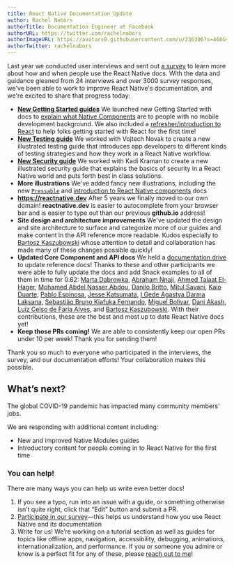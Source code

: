 ```yaml
---
title: React Native Documentation Update
author: Rachel Nabors
authorTitle: Documentation Engineer at Facebook
authorURL: https://twitter.com/rachelnabors
authorImageURL: https://avatars0.githubusercontent.com/u/236306?s=460&v=4
authorTwitter: rachelnabors
---
```


Last year we conducted user interviews and sent out [a survey](https://www.surveymonkey.co.uk/r/DDZWQDJ) to learn more about how and when people use the React Native docs. With the data and guidance gleaned from 24 interviews and over 3000 survey responses, we've been able to work to improve React Native's documentation, and we're excited to share that progress today:

- **[New Getting Started guides](https://reactnative.dev/docs/getting-started)** We launched new Getting Started with docs to [explain what Native Components](https://reactnative.dev/docs/intro-react-native-components) are to people with no mobile development background. We also included a [refresher/introduction to React](https://reactnative.dev/docs/intro-react) to help folks getting started with React for the first time!
- **[New Testing guide](https://reactnative.dev/docs/testing-overview)** We worked with Vojtech Novak to create a new illustrated testing guide that introduces app developers to different kinds of testing strategies and how they work in a React Native workflow.
- **[New Security guide](https://reactnative.dev/docs/security)** We worked with Kadi Kraman to create a new illustrated security guide that explains the basics of security in a React Native world and puts forth best in class solutions.
- **More illustrations** We've added fancy new illustrations, including the new [`Pressable`](https://reactnative.dev/docs/pressable) and [introduction to React Native components](https://reactnative.dev/docs/intro-react-native-components) docs
- **https://reactnative.dev** After 5 years we finally moved to our own domain! **reactnative.dev** is easier to autocomplete from your browser bar and is easier to type out than our previous **github.io** address!
- **Site design and architecture improvements** We've updated the design and site architecture to surface and categorize more of our guides and make content in the API reference more readable. Kudos especially to [Bartosz Kaszubowski](https://github.com/Simek) whose attention to detail and collaboration has made many of these changes possible quickly!
- **Updated Core Component and API docs** We held a [documentation drive](https://github.com/facebook/react-native-website/issues/1579) to update reference docs! Thanks to these and other participants we were able to fully update the docs and add Snack examples to all of them in time for 0.62: [Marta Dabrowka](https://twitter.com/martadabrowka), [Abraham Nnaji](https://twitter.com/nnajiabraham), [Ahmed Talaat El-Hager](https://twitter.com/ahmdtalat), [Mohamed Abdel Nasser Abdou](https://twitter.com/mohamedsgap), [Danilo Britto](https://twitter.com/danilobrinu), [Mitul Savani](https://twitter.com/mitulsavani_), [Kaio Duarte](https://twitter.com/kaiodduarte), [Pablo Espinosa](https://twitter.com/espipj), [Jesse Katsumata](https://twitter.com/natural_clar), [I Gede Agastya Darma Laksana](https://twitter.com/gedeagas), [Sebastião Bruno Kiafuka Fernando](https://twitter.com/bruno_kiafuka), [Miguel Bolivar](https://twitter.com/Darking360), [Dani Akash](https://twitter.com/dani_akash_), [Luiz Celso de Faria Alves](https://twitter.com/_eucelso), and [Bartosz Kaszubowski](https://twitter.com/simek). With their contributions, these are the best and most up to date React Native docs yet!
- **Keep those PRs coming!** We are able to consistently keep our open PRs under 10 per week! Thank you for sending them!

Thank you so much to everyone who participated in the interviews, the survey, and our documentation efforts! Your collaboration makes this possible.

## What’s next?

The global COVID-19 pandemic has impacted many community members’ jobs.

We are responding with additional content including:

- New and improved Native Modules guides
- Introductory content for people coming in to React Native for the first time

### You can help!

There are many ways you can help us write even better docs!

1. If you see a typo, run into an issue with a guide, or something otherwise isn’t quite right, click that “Edit” button and submit a PR.
2. [Participate in our survey](https://www.surveymonkey.co.uk/r/DDZWQDJ)—this helps us understand how you use React Native and its documentation
3. Write for us! We’re working on a tutorial section as well as guides for topics like offline apps, navigation, accessibility, debugging, animations, internationalization, and performance. If you or someone you admire or know is a perfect fit for any of these, please [reach out to me](https://twitter.com/rachelnabors)!
